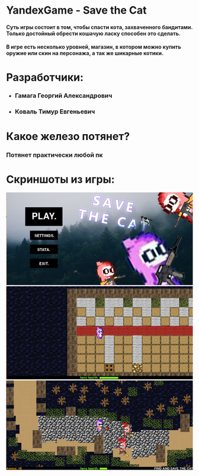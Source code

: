 # YandexGame - Save the Cat
#### Суть игры состоит в том, чтобы спасти кота, захваченного бандитами. Только достойный обрести кошачую ласку способен это сделать. 
#### В игре есть несколько уровней, магазин, в котором можно купить оружие или скин на персонажа, а так же шикарные котики.

# Разработчики:
* ### Гамага Георгий Александрович
* ### Коваль Тимур Евгеньевич

# Какое железо потянет?
### Потянет практически любой пк

# Скриншоты из игры:
![img.png](img.png)
![img_1.png](img_1.png)
![img_2.png](img_2.png)